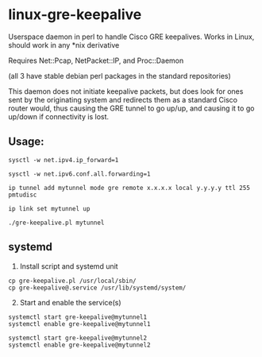 # linux-gre-keepalive

Userspace daemon in perl to handle Cisco GRE keepalives. Works in Linux, should work in any *nix derivative

Requires Net::Pcap, NetPacket::IP, and Proc::Daemon

(all 3 have stable debian perl packages in the standard repositories)

This daemon does not initiate keepalive packets, but does look for ones sent by the originating system and redirects them as a standard Cisco router would, thus causing the GRE tunnel to go up/up, and causing it to go up/down if connectivity is lost. 

## Usage:

    sysctl -w net.ipv4.ip_forward=1

    sysctl -w net.ipv6.conf.all.forwarding=1

    ip tunnel add mytunnel mode gre remote x.x.x.x local y.y.y.y ttl 255 pmtudisc

    ip link set mytunnel up

    ./gre-keepalive.pl mytunnel

## systemd

1. Install script and systemd unit

```
cp gre-keepalive.pl /usr/local/sbin/
cp gre-keepalive@.service /usr/lib/systemd/system/
```

2. Start and enable the service(s)

```
systemctl start gre-keepalive@mytunnel1
systemctl enable gre-keepalive@mytunnel1

systemctl start gre-keepalive@mytunnel2
systemctl enable gre-keepalive@mytunnel2
```

